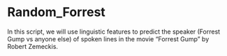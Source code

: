 # Random_Forrest
In this script, we will use linguistic features to predict the speaker (Forrest Gump vs anyone else) of spoken lines in the movie “Forrest Gump” by Robert Zemeckis.
